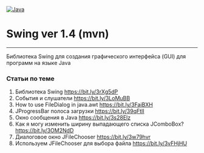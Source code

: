 [![Java](https://img.shields.io/badge/Java-E43222??style=for-the-badge&logo=java&logoColor=FFFFFF)](https://java.com/)

# Swing ver 1.4 (mvn)
-------
Библиотека Swing для создания графического интерфейса (GUI) для программ на языке Java

### Статьи по теме
1. Библиотека Swing https://bit.ly/3rXg5dP
2. События и слушатели https://bit.ly/3LoMuBB
3. How to use FileDialog in java.awt https://bit.ly/3FajBXH
4. JProgressBar полоса загрузки https://bit.ly/39qFtlI
5. Окно сообщения в Java https://bit.ly/3s28Elz
6. Как я могу изменить ширину выпадающего списка JComboBox? https://bit.ly/3OM2NdD
7. Диалоговое окно JFileChooser https://bit.ly/3w79hvr
8. Используем JFileChooser для выбора файла https://bit.ly/3vFHjHU